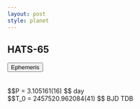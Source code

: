 ```yaml
---
layout: post
style: planet
---
```

<script src="../js/planets.js"></script>

## HATS-65

<!-- Tab links -->
<div class="tab">
<button class="tablinks" onclick="openCity(event, 'Ephemeris')">Ephemeris</button>
</div>

<!-- Tab content -->
<div id="Ephemeris" class="tabcontent" markdown="1">
<br/><br/>
$$P = 3.105161(16) $$ day <br/>
$$T_0 = 2457520.962084(41) $$ BJD TDB
<br/><br/>
<br/><br/>
</div>



<script src="../js/tabs.js"></script>


